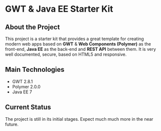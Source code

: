 # GWT &amp; Java EE Starter Kit

## About the Project
This project is a starter kit that provides a great template for creating modern web apps based on **GWT** &amp; **Web Components (Polymer)** as the front-end, **Java EE** as the back-end and **REST API** between them. It is very well documented, secure, based on HTML5 and responsive.

## Main Technologies
- GWT 2.8.1
- Polymer 2.0.0
- Java EE 7

## Current Status
The project is still in its initial stages. Expect much much more in the near future.
